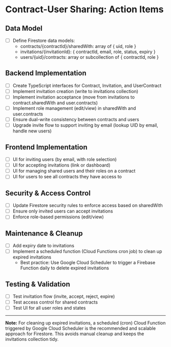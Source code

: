 # Contract-User Sharing: Action Items

## Data Model

- [ ] Define Firestore data models:
  - contracts/{contractId}/sharedWith: array of { uid, role }
  - invitations/{invitationId}: { contractId, email, role, status, expiry }
  - users/{uid}/contracts: array or subcollection of { contractId, role }

## Backend Implementation

- [ ] Create TypeScript interfaces for Contract, Invitation, and UserContract
- [ ] Implement invitation creation (write to invitations collection)
- [ ] Implement invitation acceptance (move from invitations to contract.sharedWith and user.contracts)
- [ ] Implement role management (edit/view) in sharedWith and user.contracts
- [ ] Ensure dual-write consistency between contracts and users
- [ ] Upgrade invite flow to support inviting by email (lookup UID by email, handle new users)

## Frontend Implementation

- [ ] UI for inviting users (by email, with role selection)
- [ ] UI for accepting invitations (link or dashboard)
- [ ] UI for managing shared users and their roles on a contract
- [ ] UI for users to see all contracts they have access to

## Security & Access Control

- [ ] Update Firestore security rules to enforce access based on sharedWith
- [ ] Ensure only invited users can accept invitations
- [ ] Enforce role-based permissions (edit/view)

## Maintenance & Cleanup

- [ ] Add expiry date to invitations
- [ ] Implement a scheduled function (Cloud Functions cron job) to clean up expired invitations
  - Best practice: Use Google Cloud Scheduler to trigger a Firebase Function daily to delete expired invitations

## Testing & Validation

- [ ] Test invitation flow (invite, accept, reject, expire)
- [ ] Test access control for shared contracts
- [ ] Test UI for all user roles and states

---

**Note:** For cleaning up expired invitations, a scheduled (cron) Cloud Function triggered by Google Cloud Scheduler is the recommended and scalable approach for Firestore. This avoids manual cleanup and keeps the invitations collection tidy.

